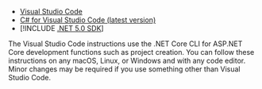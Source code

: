 * [Visual Studio Code](https://code.visualstudio.com/download)
* [C# for Visual Studio Code (latest version)](https://marketplace.visualstudio.com/items?itemName=ms-dotnettools.csharp)
* [!INCLUDE [.NET 5.0 SDK](~/includes/5.0-SDK.md)]

The Visual Studio Code instructions use the .NET Core CLI for ASP.NET Core development functions such as project creation. You can follow these instructions on any macOS, Linux, or Windows and with any code editor. Minor changes may be required if you use something other than Visual Studio Code.
